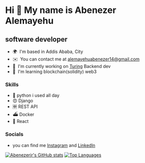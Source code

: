 Hi 👋 My name is Abenezer Alemayehu
===================================

software developer
------------------

* 🌍  I'm based in Addis Ababa, City
* ✉️  You can contact me at [alemayehuabenezer14@gmail.com](mailto:alemayehuabenezer14@gmail.com)
* 🚀  I'm currently working on [Turing](http://turing.com) Backend dev
* 🧠  I'm learning blockchain(solidity) web3 

### Skills

* 🐍 python  i used all day
* 😍 Django
* 🈸 REST API
* ⛴️ Docker
* 🥵 React

### Socials
* you can find me [Instagram](https://www.instagram.com/abenezerj01) and [Linkedln](www.linkedin.com/in/abenezer-alemayehu0) 

<a href="http://www.github.com/Abenezerjr"><img src="https://github-readme-stats.vercel.app/api?username=Abenezerjr&show_icons=true&hide=&count_private=true&title_color=0891b2&text_color=ffffff&icon_color=000000&bg_color=000000&hide_border=true&show_icons=true" alt="Abenezerjr's GitHub stats" /></a>
<a href="https://github.com/Abenezerjr" align="left"><img src="https://github-readme-stats.vercel.app/api/top-langs/?username=Abenezerjr&langs_count=10&title_color=0891b2&text_color=ffffff&icon_color=000000&bg_color=000000&hide_border=true&locale=en&custom_title=Top%20%Languages" alt="Top Languages" /></a>
